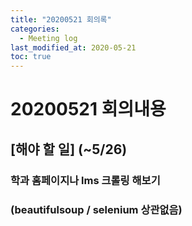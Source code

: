 ```yaml
---
title: "20200521 회의록"
categories:
  - Meeting log
last_modified_at: 2020-05-21
toc: true
---
```


# 20200521 회의내용

## [해야 할 일] (~5/26)

### 학과 홈페이지나 lms 크롤링 해보기
### (beautifulsoup / selenium 상관없음)
